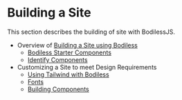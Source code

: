 # Building a Site

This section describes the building of site with BodilessJS.

* Overview of [Building a Site using Bodiless](Development/BuildingSites/BuildingASite)
  * [Bodiless Starter Components](Development/BuildingSites/ComponentsStarterKit)
  * [Identify Components](Development/BuildingSites/IdentifyingComponentsGuide)
* Customizing a Site to meet Design Requirements
  * [Using Tailwind with Bodiless](Development/BuildingSites/TailwindGuide)
  * [Fonts](Development/BuildingSites/Fonts)
  * [Building Components](Development/BuildingSites/BuildingComponents)
